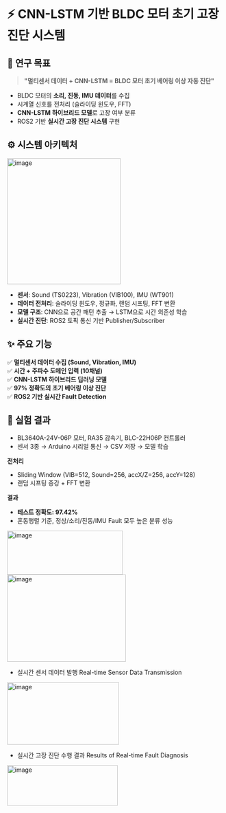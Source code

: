 # ⚡ CNN-LSTM 기반 BLDC 모터 초기 고장진단 시스템


## 🎯 연구 목표
> **"멀티센서 데이터 + CNN-LSTM = BLDC 모터 초기 베어링 이상 자동 진단"**

- BLDC 모터의 **소리, 진동, IMU 데이터**를 수집  
- 시계열 신호를 전처리 (슬라이딩 윈도우, FFT)  
- **CNN-LSTM 하이브리드 모델**로 고장 여부 분류  
- ROS2 기반 **실시간 고장 진단 시스템** 구현


## ⚙️ 시스템 아키텍처
<img width="265" height="293" alt="image" src="https://github.com/user-attachments/assets/001395e9-862d-4c4f-9557-85520194df61" />

- **센서**: Sound (TS0223), Vibration (VIB100), IMU (WT901)  
- **데이터 전처리**: 슬라이딩 윈도우, 정규화, 랜덤 시프팅, FFT 변환  
- **모델 구조**: CNN으로 공간 패턴 추출 → LSTM으로 시간 의존성 학습  
- **실시간 진단**: ROS2 토픽 통신 기반 Publisher/Subscriber  


## ✨ 주요 기능
✅ **멀티센서 데이터 수집 (Sound, Vibration, IMU)**  
✅ **시간 + 주파수 도메인 입력 (10채널)**  
✅ **CNN-LSTM 하이브리드 딥러닝 모델**  
✅ **97% 정확도의 초기 베어링 이상 진단**  
✅ **ROS2 기반 실시간 Fault Detection**  


## 🧪 실험 결과
- BL3640A-24V-06P 모터, RA35 감속기, BLC-22H06P 컨트롤러  
- 센서 3종 → Arduino 시리얼 통신 → CSV 저장 → 모델 학습  

**전처리**
- Sliding Window (VIB=512, Sound=256, accX/Z=256, accY=128)  
- 랜덤 시프팅 증강 + FFT 변환  

**결과**
- **테스트 정확도: 97.42%**  
- 혼동행렬 기준, 정상/소리/진동/IMU Fault 모두 높은 분류 성능  
<img width="270" height="102" alt="image" src="https://github.com/user-attachments/assets/c4fce9a9-dd7a-47b3-94dc-773e5b9cbcac" />

<img width="277" height="203" alt="image" src="https://github.com/user-attachments/assets/330a38b2-fe1b-4251-920e-8ddf45a6eed1" />

- 실시간 센서 데이터 발행 Real-time Sensor Data Transmission

<img width="261" height="145" alt="image" src="https://github.com/user-attachments/assets/48a5138d-ba29-4a50-9137-f20868f777d7" />

- 실시간 고장 진단 수행 결과 Results of Real-time Fault Diagnosis

<img width="258" height="94" alt="image" src="https://github.com/user-attachments/assets/9ad37a5e-e626-4a1a-940c-f4d61817056e" />

